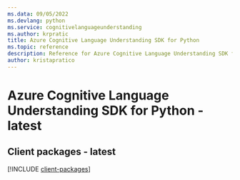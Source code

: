 ```yaml
---
ms.data: 09/05/2022
ms.devlang: python
ms.service: cognitivelanguageunderstanding
ms.author: krpratic
title: Azure Cognitive Language Understanding SDK for Python
ms.topic: reference
description: Reference for Azure Cognitive Language Understanding SDK for Python
author: kristapratico
---
```

# Azure Cognitive Language Understanding SDK for Python - latest

## Client packages - latest
[!INCLUDE [client-packages](cognitive-language-understanding-client-index.md)]